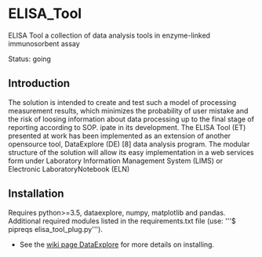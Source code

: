 # ELISA_Tool
ELISA Tool a collection of data analysis tools in enzyme-linked immunosorbent assay

Status: going

## Introduction

The solution is intended to create and test such a model of processing measurement
results, which minimizes the probability of user mistake and the risk of loosing information
about data processing up to the final stage of reporting according to SOP.
ipate in its development. The ELISA Tool (ET) presented at work has been implemented
as an extension of another opensource tool, DataExplore (DE) [8] data analysis program.
The modular structure of the solution will allow its easy implementation in a web services
form under Laboratory Information Management System (LIMS) or Electronic LaboratoryNotebook (ELN)

## Installation

Requires python>=3.5, dataexplore, numpy, matplotlib and pandas. Additional required modules listed in the requirements.txt file (use: '''$ pipreqs elisa_tool_plug.py''').

* See the [wiki page DataExplore](https://github.com/dmnfarrell/pandastable/wiki/Installation) for more details on installing.
